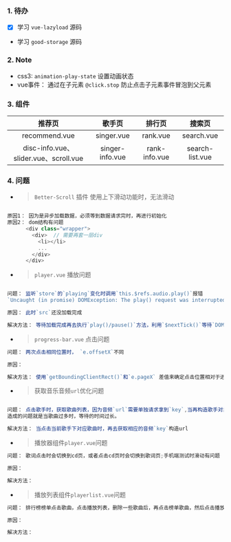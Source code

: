 ### 1. 待办
  
  - [x] 学习 `vue-lazyload` 源码
  - 学习 `good-storage` 源码

### 2. Note

  - css3: `animation-play-state` 设置动画状态
  - vue事件： 通过在子元素 `@click.stop` 防止点击子元素事件冒泡到父元素

### 3. 组件

  推荐页 | 歌手页 | 排行页 | 搜索页
  |:--:|:--:|:--:|:--:|
  recommend.vue | singer.vue | rank.vue | search.vue
  disc-info.vue、slider.vue、scroll.vue | singer-info.vue | rank-info.vue | search-list.vue

### 4. 问题

- >`Better-Scroll` 插件 使用上下滑动功能时，无法滑动

```javascript

原因1： 因为是异步加载数据，必须等到数据请求完时，再进行初始化
原因2： dom结构有问题
      <div class="wrapper">
        <div>  // 需要再套一层div
          <li></li>
          ...
        </div>
      </div>
``` 
- > `player.vue` 播放问题
```javascript

问题： 监听`store`的`playing`变化时调用`this.$refs.audio.play()`报错
`Uncaught (in promise) DOMException: The play() request was interrupted by a new load request.`

原因： 此时`src`还没加载完成

解决方法： 等待加载完成再去执行`play()/pause()`方法，利用`$nextTick()`等待`DOM`更新完成再执行
```

- > `progress-bar.vue` 点击问题
```javascript
问题： 两次点击相同位置时， `e.offsetX`不同

原因： 

解决方法： 使用`getBoundingClientRect()`和`e.pageX` 差值来确定点击位置相对于进度条的位置
```

- > 获取音乐音频`url`优化问题
```javascript

问题： 点击歌手时，获取歌曲列表，因为音频`url`需要单独请求拿到`key`,当再构造歌手对象数据时，就得等待异步获取到`key`之后再构造，
造成的问题就是当歌曲过多时，等待的时间过长。

解决方法： 当点击当前歌手下对应歌曲时，再去获取相应的音频`key`构造url
```

- > 播放器组件`player.vue`问题
```javascript
问题： 歌词点击时会切换到cd页，或者点击cd页时会切换到歌词页;手机端测试时滑动有问题

原因： 

解决方法： 
```
- > 播放列表组件`playerlist.vue`问题
```javascript
问题： 排行榜榜单点击歌曲，点击播放列表，删除一些歌曲后，再点击榜单歌曲，然后点击播放列表，scroll滚动有问题

原因： 

解决方法： 
```